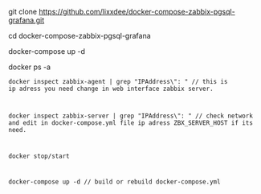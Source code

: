 git clone https://github.com/lixxdee/docker-compose-zabbix-pgsql-grafana.git

cd docker-compose-zabbix-pgsql-grafana

docker-compose up -d

docker ps -a

<code>docker inspect zabbix-agent | grep "IPAddress\\": " // this is ip adress you need change in web interface zabbix server.

docker inspect zabbix-server | grep "IPAddress\\": " // check network and edit in docker-compose.yml file ip adress ZBX_SERVER_HOST if its need.

docker stop/start <your containers>
  
docker-compose up -d // build or rebuild docker-compose.yml
